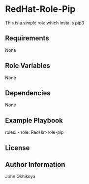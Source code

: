 RedHat-Role-Pip
=========
This is a simple role which installs pip3

Requirements
------------
None

Role Variables
--------------
None

Dependencies
------------
None

Example Playbook
----------------
  roles:
    - role: RedHat-role-pip

License
-------


Author Information
------------------
John Oshikoya

